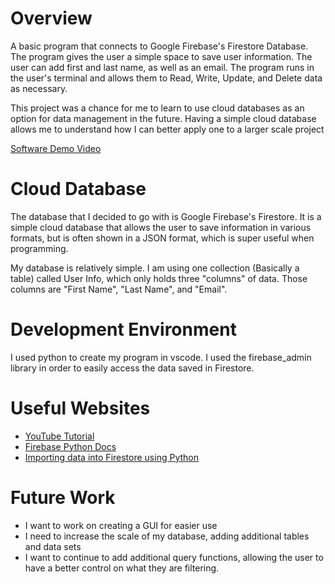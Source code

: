 # Overview

A basic program that connects to Google Firebase's Firestore Database.  The program gives the user a simple space to save user information.  The user can add first and last name, as well as an email.  The program runs in the user's terminal and allows them to Read, Write, Update, and Delete data as necessary.

This project was a chance for me to learn to use cloud databases as an option for data management in the future.  Having a simple cloud database allows me to understand how I can better apply one to a larger scale project

[Software Demo Video](https://youtu.be/3KzIFXI2e3Y)

# Cloud Database

The database that I decided to go with is Google Firebase's Firestore.  It is a simple cloud database that allows the user to save information in various formats, but is often shown in a JSON format, which is super useful when programming.

My database is relatively simple.  I am using one collection (Basically a table) called User Info, which only holds three "columns" of data.  Those columns are "First Name", "Last Name", and "Email".

# Development Environment

I used python to create my program in vscode.  I used the firebase_admin library in order to easily access the data saved in Firestore.

# Useful Websites

- [YouTube Tutorial](https://www.youtube.com/watch?v=-jWD-vIyirw&t=126s)
- [Firebase Python Docs](https://firebase.google.com/docs/reference/admin/python)
- [Importing data into Firestore using Python](https://medium.com/@cbrannen/importing-data-into-firestore-using-python-dce2d6d3cd51)

# Future Work

- I want to work on creating a GUI for easier use
- I need to increase the scale of my database, adding additional tables and data sets
- I want to continue to add additional query functions, allowing the user to have a better control on what they are filtering.